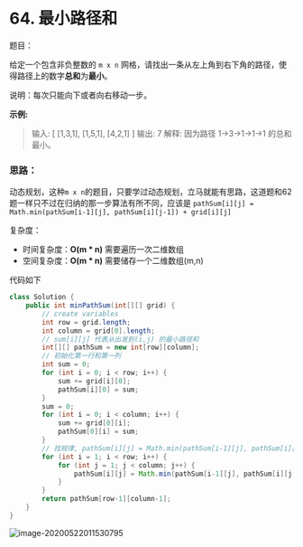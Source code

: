 # 64. 最小路径和

题目：

给定一个包含非负整数的 `m x n` 网格，请找出一条从左上角到右下角的路径，使得路径上的数字**总和**为**最小**。

说明：每次只能向下或者向右移动一步。

**示例:**

> 输入:
> [
>   [1,3,1],
>   [1,5,1],
>   [4,2,1]
> ]
> 输出: 7
> 解释: 因为路径 1→3→1→1→1 的总和最小。



### 思路：

动态规划，这种`m x n`的题目，只要学过动态规划，立马就能有思路，这道题和62题一样只不过在归纳的那一步算法有所不同，应该是 `pathSum[i][j] = Math.min(pathSum[i-1][j], pathSum[i][j-1]) + grid[i][j]`

复杂度：

- 时间复杂度：**O(m * n)**  需要遍历一次二维数组
- 空间复杂度：**O(m * n)**  需要储存一个二维数组(m,n)

代码如下

```java
class Solution {
    public int minPathSum(int[][] grid) {
        // create variables
        int row = grid.length;
        int column = grid[0].length;
        // sum[i][j] 代表从出发到(i,j) 的最小路径和
        int[][] pathSum = new int[row][column];
        // 初始化第一行和第一列
        int sum = 0;
        for (int i = 0; i < row; i++) {
            sum += grid[i][0];
            pathSum[i][0] = sum;
        }
        sum = 0;
        for (int i = 0; i < column; i++) {
            sum += grid[0][i];
            pathSum[0][i] = sum;
        }
        // 找规律, pathSum[i][j] = Math.min(pathSum[i-1][j], pathSum[i][j-1]) + grid[i][j]
        for (int i = 1; i < row; i++) {
            for (int j = 1; j < column; j++) {
                pathSum[i][j] = Math.min(pathSum[i-1][j], pathSum[i][j-1]) + grid[i][j];
            }
        }
        return pathSum[row-1][column-1];
    }
}
```

![image-20200522011530795](C:\Users\chen\AppData\Roaming\Typora\typora-user-images\image-20200522011530795.png)

